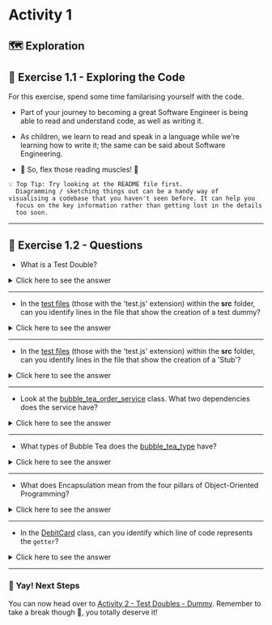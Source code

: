 # Activity 1

## 🗺 Exploration

## 🔎 Exercise 1.1 - Exploring the Code

For this exercise, spend some time familarising yourself with the code.
  
- Part of your journey to becoming a great Software Engineer
  is being able to read and understand code, as well as writing it.
- As children, we learn to read and speak in a language while we're learning how
  to write it; the same can be said about Software Engineering.

- 📖 So, flex those reading muscles! 💪

```
💡 Top Tip: Try looking at the README file first.
  Diagramming / sketching things out can be a handy way of
visualising a codebase that you haven't seen before. It can help you
  focus on the key information rather than getting lost in the details
  too soon.
```
  
---

## 🔎 Exercise 1.2 - Questions

- What is a Test Double?

<details>
<summary>Click here to see the answer</summary>
<pre>

A test double is any kind of pretend object used in place of a real object for testing purposes.

</pre>
</details>

---

- In the [test files](../src) (those with the 'test.js' extension) within the **src** folder, can you identify lines in the file that show the creation of a test dummy?

<details>
<summary>Click here to see the answer</summary>
<pre>

TODO

</pre>
</details>

---

- In the [test files](../src) (those with the 'test.js' extension) within the **src** folder, can you identify lines in the file that show the creation of a 'Stub'?

<details>
<summary>Click here to see the answer</summary>
<pre>

TODO

</pre>
</details>

---

- Look at the [bubble_tea_order_service](../src/bubble_tea_order_service.js)
  class. What two dependencies does the service have?

<details>
<summary>Click here to see the answer</summary>
<pre>

TODO

</pre>
</details>

---

- What types of Bubble Tea does the [bubble_tea_type](../src/bubble_tea_type.js) have?

<details>
<summary>Click here to see the answer</summary>
<pre>

OolongMilkTea
JasmineMilkTea
MatchaMilkTea
PeachIceTea
LycheeIceTea

</pre>
</details>

---

- What does Encapsulation mean from the four pillars of Object-Oriented Programming?

<details>
<summary>Click here to see the answer</summary>
<pre>

Encapsulation means hiding the details of an object which is not supposed to be open for interaction publicly.

</pre>
</details>

---

- In the [DebitCard](../src/main/java/com/techreturners/bubbleteaordersystem/model/DebitCard.java) class,
  can you identify which line of code represents the `getter`?
  
<details>
<summary>Click here to see the answer</summary>
<pre>

DebitCard - Line 11

```

public String getDigits() {
  return this.DIGITS;
}

```

The getter `getDigits` has a private backing field `private final String DIGITS;`

This keeps the class well-encapsulated, so that the Debit Card Digits won't be tampered with
after it's been set by the constructor.

</pre>
</details>

---

### 🥳 Yay! Next Steps

You can now head over to [Activity 2 - Test Doubles - Dummy](activity_2.md).
Remember to take a break though 🍵, you totally deserve it!